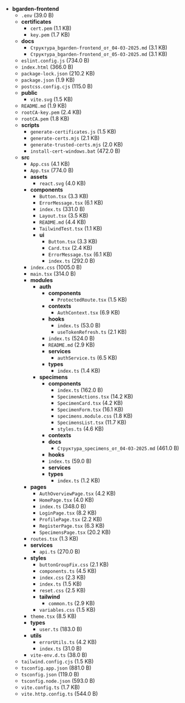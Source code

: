 - **bgarden-frontend**
  - `.env` (39.0 B)
  - **certificates**
    - `cert.pem` (1.1 KB)
    - `key.pem` (1.7 KB)
  - **docs**
    - `Структура_bgarden-frontend_от_04-03-2025.md` (3.1 KB)
    - `Структура_bgarden-frontend_от_05-03-2025.md` (3.1 KB)
  - `eslint.config.js` (734.0 B)
  - `index.html` (366.0 B)
  - `package-lock.json` (210.2 KB)
  - `package.json` (1.9 KB)
  - `postcss.config.cjs` (115.0 B)
  - **public**
    - `vite.svg` (1.5 KB)
  - `README.md` (1.9 KB)
  - `rootCA-key.pem` (2.4 KB)
  - `rootCA.pem` (1.8 KB)
  - **scripts**
    - `generate-certificates.js` (1.5 KB)
    - `generate-certs.mjs` (2.1 KB)
    - `generate-trusted-certs.mjs` (2.0 KB)
    - `install-cert-windows.bat` (472.0 B)
  - **src**
    - `App.css` (4.1 KB)
    - `App.tsx` (774.0 B)
    - **assets**
      - `react.svg` (4.0 KB)
    - **components**
      - `Button.tsx` (3.3 KB)
      - `ErrorMessage.tsx` (6.1 KB)
      - `index.ts` (331.0 B)
      - `Layout.tsx` (3.5 KB)
      - `README.md` (4.4 KB)
      - `TailwindTest.tsx` (1.1 KB)
      - **ui**
        - `Button.tsx` (3.3 KB)
        - `Card.tsx` (2.4 KB)
        - `ErrorMessage.tsx` (6.1 KB)
        - `index.ts` (292.0 B)
    - `index.css` (1005.0 B)
    - `main.tsx` (314.0 B)
    - **modules**
      - **auth**
        - **components**
          - `ProtectedRoute.tsx` (1.5 KB)
        - **contexts**
          - `AuthContext.tsx` (6.9 KB)
        - **hooks**
          - `index.ts` (53.0 B)
          - `useTokenRefresh.ts` (2.1 KB)
        - `index.ts` (524.0 B)
        - `README.md` (2.9 KB)
        - **services**
          - `authService.ts` (6.5 KB)
        - **types**
          - `index.ts` (1.4 KB)
      - **specimens**
        - **components**
          - `index.ts` (162.0 B)
          - `SpecimenActions.tsx` (14.2 KB)
          - `SpecimenCard.tsx` (4.2 KB)
          - `SpecimenForm.tsx` (16.1 KB)
          - `specimens.module.css` (1.8 KB)
          - `SpecimensList.tsx` (11.7 KB)
          - `styles.ts` (4.6 KB)
        - **contexts**
        - **docs**
          - `Структура_specimens_от_04-03-2025.md` (461.0 B)
        - **hooks**
        - `index.ts` (59.0 B)
        - **services**
        - **types**
          - `index.ts` (1.2 KB)
    - **pages**
      - `AuthOverviewPage.tsx` (4.2 KB)
      - `HomePage.tsx` (4.0 KB)
      - `index.ts` (348.0 B)
      - `LoginPage.tsx` (8.2 KB)
      - `ProfilePage.tsx` (2.2 KB)
      - `RegisterPage.tsx` (6.3 KB)
      - `SpecimensPage.tsx` (20.2 KB)
    - `routes.tsx` (1.3 KB)
    - **services**
      - `api.ts` (270.0 B)
    - **styles**
      - `buttonGroupFix.css` (2.1 KB)
      - `components.ts` (4.5 KB)
      - `index.css` (2.3 KB)
      - `index.ts` (1.5 KB)
      - `reset.css` (2.5 KB)
      - **tailwind**
        - `common.ts` (2.9 KB)
      - `variables.css` (1.5 KB)
    - `theme.tsx` (8.5 KB)
    - **types**
      - `user.ts` (183.0 B)
    - **utils**
      - `errorUtils.ts` (4.2 KB)
      - `index.ts` (31.0 B)
    - `vite-env.d.ts` (38.0 B)
  - `tailwind.config.cjs` (1.5 KB)
  - `tsconfig.app.json` (881.0 B)
  - `tsconfig.json` (119.0 B)
  - `tsconfig.node.json` (593.0 B)
  - `vite.config.ts` (1.7 KB)
  - `vite.http.config.ts` (544.0 B)
